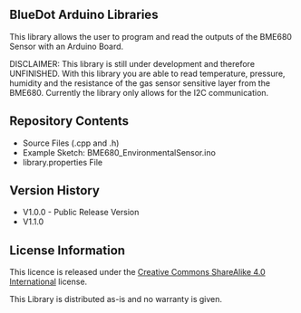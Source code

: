 ## **BlueDot Arduino Libraries**

This library allows the user to program and read the outputs of the BME680 Sensor with an Arduino Board.

DISCLAIMER: This library is still under development and therefore UNFINISHED.
            With this library you are able to read temperature, pressure, humidity and the resistance of the 
            gas sensor sensitive layer from the BME680.
            Currently the library only allows for the I2C communication.
             


## **Repository Contents**

* Source Files (.cpp and .h)
* Example Sketch: BME680_EnvironmentalSensor.ino
* library.properties File


## **Version History**

* V1.0.0 - Public Release Version
* V1.1.0


## **License Information**

This licence is released under the [Creative Commons ShareAlike 4.0 International](https://creativecommons.org/licenses/by-sa/4.0/) license.

This Library is distributed as-is and no warranty is given.

